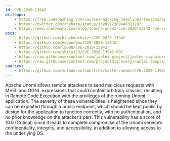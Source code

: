 ```yaml
---
id: CVE-2020-13942
writeups:
    - https://free.codebashing.com/courses/hacking_headlines/lessons/apache_unomi
    - https://twitter.com/chybeta/status/1328912309440311297
    - https://www.checkmarx.com/blog/apache-unomi-cve-2020-13942-rce-vulnerabilities-discovered/
pocs:
    - https://github.com/blackmarketer/CVE-2020-13942
    - https://github.com/eugenebmx/CVE-2020-13942
    - https://github.com/lp008/CVE-2020-13942
    - https://github.com/shifa123/CVE-2020-13942-POC-
    - https://raw.githubusercontent.com/jaeles-project/jaeles-signatures/master/cves/apache-unomi-rce-cve-2020-13942.yaml
    - https://raw.githubusercontent.com/projectdiscovery/nuclei-templates/master/cves/CVE-2020-13942.yaml
courses:
    - https://github.com/vulhub/vulhub/tree/master/unomi/CVE-2020-13942
---
```

Apache Unomi allows remote attackers to send malicious requests with MVEL and OGNL expressions that could contain arbitrary classes, resulting in Remote Code Execution with the privileges of the running Unomi application. The severity of these vulnerabilities is heightened since they can be exploited through a public endpoint, which should be kept public by design for the application to function correctly, with no authentication, and no prior knowledge on the attacker’s part. This vulnerability has a score of 10.0 (Critical) since it leads to complete compromise of the Unomi service’s confidentiality, integrity, and accessibility, in addition to allowing access to the underlying OS.
